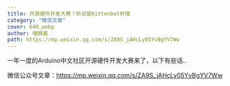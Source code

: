 ```yaml
---
title: 开源硬件开发大赛？听说是Kittenbot杯哦
category: "微信文章"
cover: 640.webp
author: 喵姆酱
path: https://mp.weixin.qq.com/s/ZA9S_jAHcLy05YvBgYV7Ww
---
```


一年一度的Arduino中文社区开源硬件开发大赛来了，以下有些话..

微信公众号文章：https://mp.weixin.qq.com/s/ZA9S_jAHcLy05YvBgYV7Ww
